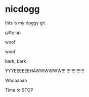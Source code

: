 # nicdogg
this is my doggy git

gitty up


woof

woof

bark, bark


YYYEEEEEEHAWWWWWW!!!!!!!!!!!!!!!!!!



Whoaaaaa

Time to
		STOP